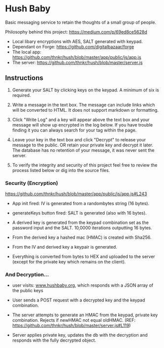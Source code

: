 Hush Baby
=========
Basic messaging service to retain the thoughts of a small group of people.

Philosophy behind this project: https://medium.com/p/69ed8ce5628d

- Local libary encryptions with AES, SALT generated with keypad.  
- Dependant on Forge: https://github.com/digitalbazaar/forge
- The local app: https://github.com/thnkr/hush/blob/master/app/public/js/app.js
- The server: https://github.com/thnkr/hush/blob/master/server.js

## Instructions
1. Generate your SALT by clicking keys on the keypad. A minimum of six is required. 

2. Write a message in the text box. The message can include links which will be converted to HTML. It does not support markdown or formatting.

3. Click "Write Log" and a key will appear above the text box and your message will show up encrypted in the log below. If you have trouble finding it you can always search for your tag within the page. 

4. Leave your key in the text box and click "Decrypt" to release your message to the public. OR retain your private key and decrypt it later. The database has no retention of your message, it was never sent the server. 

5. To verify the integrity and security of this project feel free to review the process listed below or dig into the source files.

### Security (Encryption)
https://github.com/thnkr/hush/blob/master/app/public/js/app.js#L243

- App init fired: IV is generated from a randombytes string (16 bytes). 

- generateKeys button fired: SALT is generated (also with 16 bytes). 

- A derived key is generated from the keypad combination set as the password input and the SALT. 10,0000 iterations outputting 16 bytes. 

- From the derived key a hashed mac (HMAC) is created with Sha256. 

- From the IV and derived key a keypair is generated.

- Everything is converted from bytes to HEX and uploaded to the server (except for the private key which remains on the client). 

### And Decryption...
 
- user visits: www.hushbaby.org, which responds with a JSON array of the public keys 

- User sends a POST request with a decrypted key and the keypad combination. 

- The server attempts to generate an HMAC from the keypad, private key combination. Rejects if newHMAC not equal oldHMAC.  (REF: https://github.com/thnkr/hush/blob/master/server.js#L119)

- Server applies private key, updates the db with the decryption and responds with the fully decrypted object. 
